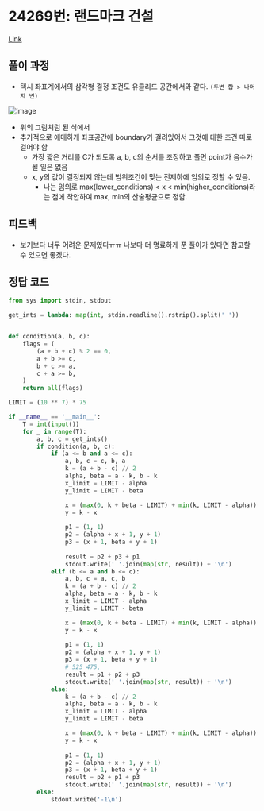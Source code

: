 # 24269번: 랜드마크 건설
[Link](https://www.acmicpc.net/problem/24269)

## 풀이 과정
* 택시 좌표계에서의 삼각형 결정 조건도 유클리드 공간에서와 같다. `(두변 합 > 나머지 변)`

![image](https://user-images.githubusercontent.com/39848764/149652759-5b16501b-b9b5-4630-9a73-2379fbb47bf2.png)
* 위의 그림처럼 된 식에서 
* 추가적으로 애매하게 좌표공간에 boundary가 걸려있어서 그것에 대한 조건 따로 걸어야 함
  * 가장 짧은 거리를 C가 되도록 a, b, c의 순서를 조정하고 풀면 point가 음수가 될 일은 없음
  * x, y의 값이 결정되지 않는데 범위조건이 맞는 전제하에 임의로 정할 수 있음.
    * 나는 임의로 max(lower_conditions) < x < min(higher_conditions)라는 점에 착안하여 max, min의 산술평균으로 정함.


## 피드백
* 보기보다 너무 어려운 문제였다ㅠㅠ 나보다 더 명료하게 푼 풀이가 있다면 참고할 수 있으면 좋겠다.

## 정답 코드
```python
from sys import stdin, stdout

get_ints = lambda: map(int, stdin.readline().rstrip().split(' '))


def condition(a, b, c):
    flags = (
        (a + b + c) % 2 == 0,
        a + b >= c,
        b + c >= a,
        c + a >= b,
    )
    return all(flags)

LIMIT = (10 ** 7) * 75

if __name__ == '__main__':
    T = int(input())
    for _ in range(T):
        a, b, c = get_ints()
        if condition(a, b, c):
            if (a <= b and a <= c):
                a, b, c = c, b, a
                k = (a + b - c) // 2
                alpha, beta = a - k, b - k
                x_limit = LIMIT - alpha
                y_limit = LIMIT - beta

                x = (max(0, k + beta - LIMIT) + min(k, LIMIT - alpha)) // 2
                y = k - x
                
                p1 = (1, 1)
                p2 = (alpha + x + 1, y + 1)
                p3 = (x + 1, beta + y + 1)
                
                result = p2 + p3 + p1
                stdout.write(' '.join(map(str, result)) + '\n')
            elif (b <= a and b <= c):
                a, b, c = a, c, b
                k = (a + b - c) // 2
                alpha, beta = a - k, b - k
                x_limit = LIMIT - alpha
                y_limit = LIMIT - beta

                x = (max(0, k + beta - LIMIT) + min(k, LIMIT - alpha)) // 2
                y = k - x
                
                p1 = (1, 1)
                p2 = (alpha + x + 1, y + 1)
                p3 = (x + 1, beta + y + 1)
                # 525 475, 
                result = p1 + p2 + p3
                stdout.write(' '.join(map(str, result)) + '\n')
            else:
                k = (a + b - c) // 2
                alpha, beta = a - k, b - k
                x_limit = LIMIT - alpha
                y_limit = LIMIT - beta

                x = (max(0, k + beta - LIMIT) + min(k, LIMIT - alpha)) // 2
                y = k - x
                
                p1 = (1, 1)
                p2 = (alpha + x + 1, y + 1)
                p3 = (x + 1, beta + y + 1)
                result = p2 + p1 + p3
                stdout.write(' '.join(map(str, result)) + '\n')
        else:
            stdout.write('-1\n')
```
